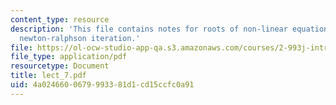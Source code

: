 ```yaml
---
content_type: resource
description: 'This file contains notes for roots of non-linear equations: Bisection,
  newton-ralphson iteration.'
file: https://ol-ocw-studio-app-qa.s3.amazonaws.com/courses/2-993j-introduction-to-numerical-analysis-for-engineering-13-002j-spring-2005/4a0246600679993381d1cd15ccfc0a91_lect_7.pdf
file_type: application/pdf
resourcetype: Document
title: lect_7.pdf
uid: 4a024660-0679-9933-81d1-cd15ccfc0a91
---
```

